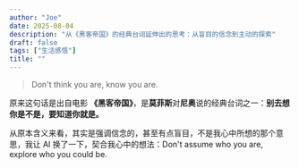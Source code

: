 ```yaml
---
author: "Joe"
date: 2025-08-04
description: "从《黑客帝国》的经典台词延伸出的思考：从盲目的信念到主动的探索"
draft: false
tags: ["生活感悟"]
title: ""
---
```


> Don't think you are, know you are.

原来这句话是出自电影 **《黑客帝国》**，是**莫菲斯**对**尼奥**说的经典台词之一：**别去想你是不是，要知道你就是。**

从原本含义来看，其实是强调信念的，甚至有点盲目，不是我心中所想的那个意思，我让 AI 换了一下，契合我心中的想法：Don't assume who you are, explore who you could be.